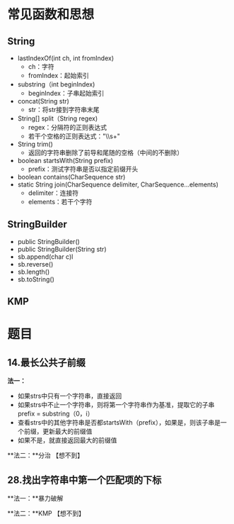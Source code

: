 # 常见函数和思想

## String

+ lastIndexOf(int ch, int fromIndex)
  + ch：字符
  + fromIndex：起始索引
+ substring（int beginIndex)
  + beginIndex：子串起始索引
+ concat(String str)
  + str：将str接到字符串末尾
+ String[] split（String regex)
  + regex：分隔符的正则表达式
  + 若干个空格的正则表达式："\\\s+"
+ String trim()
  + 返回的字符串删除了前导和尾随的空格（中间的不删除）
+ boolean startsWith(String prefix)
  + prefix：测试字符串是否以指定前缀开头
+ boolean contains(CharSequence str)
+ static String join(CharSequence delimiter, CharSequence...elements)
  + delimiter：连接符
  + elements：若干个字符



## StringBuilder

+ public StringBuilder()
+ public StringBuilder(String str)
+ sb.append(char c)l
+ sb.reverse()
+ sb.length()
+ sb.toString()



## KMP



# 题目

## 14.最长公共子前缀

**法一：**

+ 如果strs中只有一个字符串，直接返回
+ 如果strs中不止一个字符串，则将第一个字符串作为基准，提取它的子串prefix = substring（0，i）
+ 查看strs中的其他字符串是否都startsWith（prefix），如果是，则该子串是一个前缀，更新最大的前缀值
+ 如果不是，就直接返回最大的前缀值



**法二：**分治  【想不到】





## 28.找出字符串中第一个匹配项的下标

**法一：**暴力破解



**法二：**KMP 【想不到】
